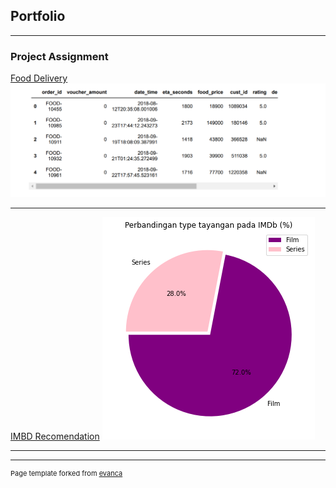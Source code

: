 ## Portfolio

---

### Project Assignment

[Food Delivery](/food-delivery.ipynb)
<img src="images/food-delivery.png?raw=true"/>

---
[IMBD Recomendation](/imbd.ipynb)
<img src="images/imbd.png?raw=true"/>

---



---
<p style="font-size:11px">Page template forked from <a href="https://github.com/evanca/quick-portfolio">evanca</a></p>
<!-- Remove above link if you don't want to attibute -->
